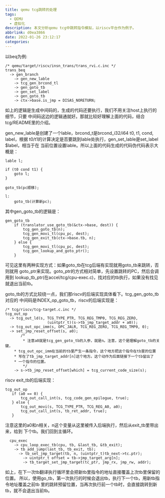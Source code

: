 ```yaml
---
title: qemu tcg跳转的处理
tags:
  - QEMU
  - 虚拟化
description: 本文分析qemu tcg中跳转指令模拟，以riscv平台作为例子。
abbrlink: d0ea3866
date: 2022-01-26 23:12:17
categories:
---
```


以beq为例:
```
/* qemu/target/riscv/insn_trans/trans_rvi.c.inc */
trans_beq
  -> gen_branch
    -> gen_new_lable
    -> tcg_gen_brcond_tl
    -> gen_goto_tb
    -> gen_set_label
    -> gen_goto_tb
    -> ctx->base.is_jmp = DISAS_NORETURN;
```
如上的逻辑是生成中间码的，生成的代码还要执行，我们不用关注host上执行的细节，只要
中间码这边的逻辑通就好。那就比较好理解上面的代码，结合tcg/README里的介绍。

gen_new_lable是创建了一个lable，brcond_t是brcond_i32/i64 t0, t1, cond, label，根据
t0/t1的计算决定是否要跳到lable处执行，gen_set_lable是set_label $label，相当于在
当前位置设置lable。所以上面的代码生成的代码伪代码表示大概是：
```
lable l;

if (t0 cond t1) {
    goto l;
}

goto_tb(pc顺移);

l:
    goto_tb(计算新pc);
```
其中gen_goto_tb的逻辑是：
```
gen_goto_tb
    if (translator_use_goto_tb(&ctx->base, dest)) {
        tcg_gen_goto_tb(n);
        tcg_gen_movi_tl(cpu_pc, dest);
        tcg_gen_exit_tb(ctx->base.tb, n);
    } else {
        tcg_gen_movi_tl(cpu_pc, dest);
        tcg_gen_lookup_and_goto_ptr();
    }
```
可见这里有两种实现方式：如果goto_tb在tcg后端有实现就用goto_tb来跳转，否则就用
goto_ptr来实现。goto_ptr的方式相对简单，先设置跳转的PC，然后会调用到
lookup_tb_ptr(在accel/tcg/cpu-exec.c)，找对应的tb执行，如果没有找见就退出当前tb。

goto_tb的方式比较绕一点，我们那riscv的后端实现具体看下。tcg_gen_goto_tb对应的
中间码是INDEX_op_goto_tb，riscv的后端实现是：
```
/* tcg/riscv/tcg-target.c.inc */
tcg_out_op
  -> tcg_out_ld(s, TCG_TYPE_PTR, TCG_REG_TMP0, TCG_REG_ZERO,
                   (uintptr_t)(s->tb_jmp_target_addr + a0));
  -> tcg_out_opc_imm(s, OPC_JALR, TCG_REG_ZERO, TCG_REG_TMP0, 0);
  -> set_jmp_reset_offset(s, a0);
       /*
        * 注意a0就是tcg_gen_goto_tb的入参，就是n。注意，这个是理解goto_tb的关键，
	* tcg_out_opc_imm在当前的tb里产生一条指令，这个地方把这个指令在tb里的位置
	* 写在了tb_jmp_target_addr[n]这个地方。这个动作为后面链接下一个tb留出了
	* 一个指令的位置。
        */
    -> s->tb_jmp_reset_offset[which] = tcg_current_code_size(s);
```
riscv exit_tb的后端实现：
```
tcg_out_op
   if (a0 == 0) {
       tcg_out_call_int(s, tcg_code_gen_epilogue, true);
   } else {
       tcg_out_movi(s, TCG_TYPE_PTR, TCG_REG_A0, a0);
       tcg_out_call_int(s, tb_ret_addr, true);
   }
```
注意这里的a0和n相关，n这个变量从这里被传入后端执行，然后从exit_tb里带出来，给到
下个tb。我们回到主循环。
```
  cpu_exec
    -> cpu_loop_exec_tb(cpu, tb, &last_tb, &tb_exit);
    -> tb_add_jump(last_tb, tb_exit, tb);
      -> tb_set_jmp_target(tb, n, (uintptr_t)tb_next->tc.ptr);
        -> uintptr_t offset = tb->jmp_target_arg[n];
        -> tb_target_set_jmp_target(tc_ptr, jmp_rx, jmp_rw, addr);
```
如上，在下一次tb翻译执行循环里会把新tb里指令的地址直接覆盖上次tb里保留的位置。
所以，使用go_tb，第一次执行的时候会退出tb，执行下一个tb，用新tb指令地址覆盖之前tb
里的跳转预留位置，当再次执行前一个tb时，会直接跳转到新tb，就不会退出当前tb。
